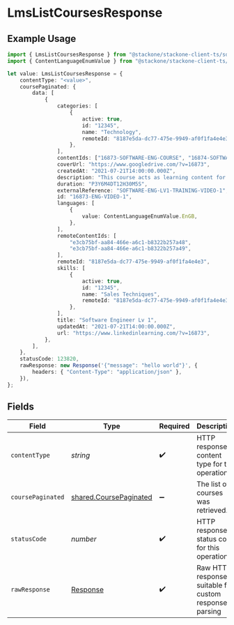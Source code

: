 # LmsListCoursesResponse

## Example Usage

```typescript
import { LmsListCoursesResponse } from "@stackone/stackone-client-ts/sdk/models/operations";
import { ContentLanguageEnumValue } from "@stackone/stackone-client-ts/sdk/models/shared";

let value: LmsListCoursesResponse = {
    contentType: "<value>",
    coursePaginated: {
        data: [
            {
                categories: [
                    {
                        active: true,
                        id: "12345",
                        name: "Technology",
                        remoteId: "8187e5da-dc77-475e-9949-af0f1fa4e4e3",
                    },
                ],
                contentIds: ["16873-SOFTWARE-ENG-COURSE", "16874-SOFTWARE-ENG-COURSE"],
                coverUrl: "https://www.googledrive.com/?v=16873",
                createdAt: "2021-07-21T14:00:00.000Z",
                description: "This course acts as learning content for software engineers.",
                duration: "P3Y6M4DT12H30M5S",
                externalReference: "SOFTWARE-ENG-LV1-TRAINING-VIDEO-1",
                id: "16873-ENG-VIDEO-1",
                languages: [
                    {
                        value: ContentLanguageEnumValue.EnGB,
                    },
                ],
                remoteContentIds: [
                    "e3cb75bf-aa84-466e-a6c1-b8322b257a48",
                    "e3cb75bf-aa84-466e-a6c1-b8322b257a49",
                ],
                remoteId: "8187e5da-dc77-475e-9949-af0f1fa4e4e3",
                skills: [
                    {
                        active: true,
                        id: "12345",
                        name: "Sales Techniques",
                        remoteId: "8187e5da-dc77-475e-9949-af0f1fa4e4e3",
                    },
                ],
                title: "Software Engineer Lv 1",
                updatedAt: "2021-07-21T14:00:00.000Z",
                url: "https://www.linkedinlearning.com/?v=16873",
            },
        ],
    },
    statusCode: 123820,
    rawResponse: new Response('{"message": "hello world"}', {
        headers: { "Content-Type": "application/json" },
    }),
};
```

## Fields

| Field                                                                   | Type                                                                    | Required                                                                | Description                                                             |
| ----------------------------------------------------------------------- | ----------------------------------------------------------------------- | ----------------------------------------------------------------------- | ----------------------------------------------------------------------- |
| `contentType`                                                           | *string*                                                                | :heavy_check_mark:                                                      | HTTP response content type for this operation                           |
| `coursePaginated`                                                       | [shared.CoursePaginated](../../../sdk/models/shared/coursepaginated.md) | :heavy_minus_sign:                                                      | The list of courses was retrieved.                                      |
| `statusCode`                                                            | *number*                                                                | :heavy_check_mark:                                                      | HTTP response status code for this operation                            |
| `rawResponse`                                                           | [Response](https://developer.mozilla.org/en-US/docs/Web/API/Response)   | :heavy_check_mark:                                                      | Raw HTTP response; suitable for custom response parsing                 |